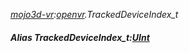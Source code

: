 _[mojo3d-vr](../../modules/mojo3d-vr/mojo3d-vr-module.md):[openvr](openvr:).TrackedDeviceIndex\_t_
##### Alias TrackedDeviceIndex\_t:[UInt](../../modules/wonkey/wonkey-types-uint.md)
